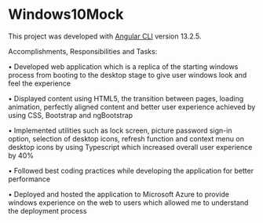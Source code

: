 # Windows10Mock

This project was developed with [Angular CLI](https://github.com/angular/angular-cli) version 13.2.5.

Accomplishments, Responsibilities and Tasks:

•	Developed web application which is a replica of the starting windows process from booting to the desktop stage to give user windows look and feel the experience

•	Displayed content using HTML5, the transition between pages, loading animation, perfectly aligned content and better user experience achieved by using CSS, Bootstrap and ngBootstrap

•	Implemented utilities such as lock screen, picture password sign-in option, selection of desktop icons, refresh function and context menu on desktop icons by using Typescript which increased overall user experience by 40%

•	Followed best coding practices while developing the application for better performance

•	Deployed and hosted the application to Microsoft Azure to provide windows experience on the web to users which allowed me to understand the deployment process




